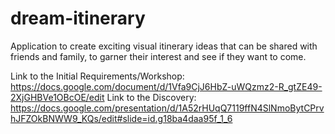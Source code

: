 # dream-itinerary

Application to create exciting visual itinerary ideas that can be shared with friends and family, to garner their interest and see if they want to come.

Link to the Initial Requirements/Workshop: https://docs.google.com/document/d/1Vfa9CjJ6HbZ-uWQzmz2-R_gtZE49-2XjGHBVe1OBcOE/edit
Link to the Discovery: https://docs.google.com/presentation/d/1A52rHUqQ7119ffN4SlNmoBytCPrvhJFZOkBNWW9_KQs/edit#slide=id.g18ba4daa95f_1_6
